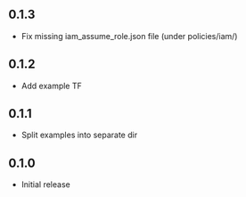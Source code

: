 ## 0.1.3
* Fix missing iam_assume_role.json file (under policies/iam/)

## 0.1.2
* Add example TF

## 0.1.1
* Split examples into separate dir

## 0.1.0
* Initial release

